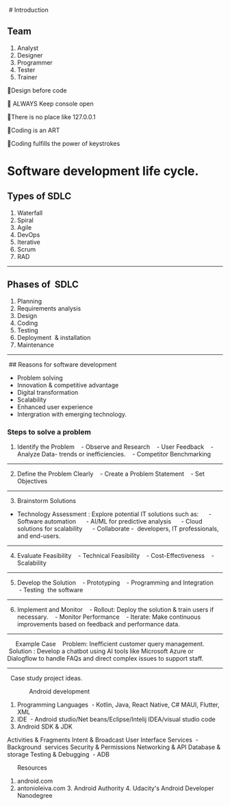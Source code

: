 
 # Introduction 

## Team
1. Analyst
2. Designer
3. Programmer
4. Tester
5. Trainer

📌Design before code

📌 ALWAYS Keep console open

📌There is no place like 127.0.0.1 

📌Coding is an ART 

📌Coding fulfills the power of keystrokes

# Software development life cycle.

## Types of SDLC
1. Waterfall 
2. Spiral
3. Agile 
4. DevOps
5. Iterative
6. Scrum
7. RAD



--------------------------------------------

## Phases of  SDLC

1. Planning 
2. Requirements analysis 
3. Design
4. Coding 
5. Testing
6. Deployment  & installation 
7. Maintenance 



---------------------------------------------------------------

 ## Reasons for software development 

- Problem solving 
- Innovation & competitive advantage 
- Digital transformation 
- Scalability 
- Enhanced user experience 
- Intergration with emerging technology.



### Steps to solve a problem 
1. Identify the Problem
   - Observe and Research
   - User Feedback
   - Analyze Data- trends or inefficiencies.
   - Competitor Benchmarking 

---

2. Define the Problem Clearly
   - Create a Problem Statement
   - Set Objectives

---

3. Brainstorm Solutions
- Technology Assessment : Explore potential IT solutions such as:
     - Software automation
     - AI/ML for predictive analysis
     - Cloud solutions for scalability
     - Collaborate -  developers, IT professionals, and end-users.

---

4. Evaluate Feasibility
   - Technical Feasibility
   - Cost-Effectiveness
   - Scalability

---

5. Develop the Solution
   - Prototyping
   - Programming and Integration
   - Testing  the software 

---

6. Implement and Monitor
   - Rollout: Deploy the solution & train users if necessary.
   - Monitor Performance
   - Iterate: Make continuous improvements based on feedback and performance data.

---

     Example Case
   Problem: Inefficient customer query management.
   Solution : Develop a chatbot using AI tools like Microsoft Azure or Dialogflow to handle FAQs and direct complex issues to support staff.



------------------------------------------------------------------------

  Case study project ideas.

 
           Android development
1. Programming Languages
 - Kotlin, Java, React Native, C# MAUI, Flutter, XML
2. IDE
 - Android studio/Net beans/Eclipse/Intelij IDEA/visual studio code
3. Android SDK & JDK

Activities & Fragments
Intent & Broadcast
User Interface
Services
 - Background  services
Security & Permissions
Networking & API
Database & storage
Testing & Debugging
 - ADB


      Resources
1. android.com
2. antonioleiva.com
3. Android Authority
4. Udacity's Android Developer Nanodegree






